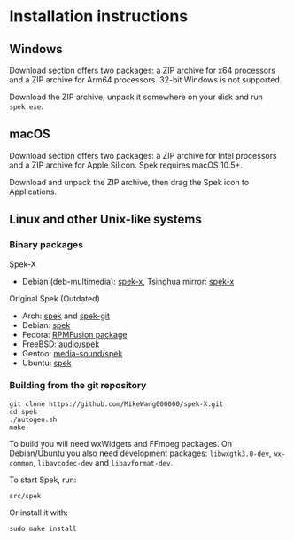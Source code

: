 # Installation instructions

## Windows

Download section offers two packages: a ZIP archive for x64 processors and a
ZIP archive for Arm64 processors. 32-bit Windows is not supported.

Download the ZIP archive, unpack it somewhere on your disk and run `spek.exe`.

## macOS

Download section offers two packages: a ZIP archive for Intel processors and a
ZIP archive for Apple Silicon. Spek requires macOS 10.5+.

Download and unpack the ZIP archive, then drag the Spek icon to Applications.

## Linux and other Unix-like systems

### Binary packages

Spek-X
 * Debian (deb-multimedia): [spek-x](https://deb-multimedia.org/pool/main/s/spek-x-dmo/), Tsinghua mirror: [spek-x](https://mirrors.tuna.tsinghua.edu.cn/debian-multimedia/pool/main/s/spek-x-dmo/)

Original Spek (Outdated)
 * Arch: [spek](https://aur.archlinux.org/packages/spek/) and
   [spek-git](https://aur.archlinux.org/packages/spek-git/)
 * Debian: [spek](https://packages.debian.org/search?keywords=spek)
 * Fedora: [RPMFusion package](https://bugzilla.rpmfusion.org/show_bug.cgi?id=1718)
 * FreeBSD: [audio/spek](https://www.freshports.org/audio/spek/)
 * Gentoo: [media-sound/spek](https://packages.gentoo.org/packages/media-sound/spek)
 * Ubuntu: [spek](http://packages.ubuntu.com/search?keywords=spek)

### Building from the git repository

    git clone https://github.com/MikeWang000000/spek-X.git
    cd spek
    ./autogen.sh
    make

To build you will need wxWidgets and FFmpeg packages. On Debian/Ubuntu you also
need development packages: `libwxgtk3.0-dev`, `wx-common`, `libavcodec-dev` and
`libavformat-dev`.

To start Spek, run:

    src/spek

Or install it with:

    sudo make install

